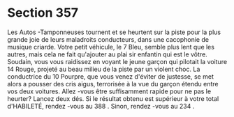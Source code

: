 # Section 357

Les Autos -Tamponneuses tournent et se heurtent sur la piste pour la plus grande joie de
leurs maladroits conducteurs, dans une cacophonie de musique criarde. Votre petit
véhicule, le 7 Bleu, semble plus lent que les autres, mais cela ne fait qu'ajouter au plai sir
enfantin qui est le vôtre. Soudain, vous vous raidissez en voyant le jeune garçon qui
pilotait la voiture 14 Rouge, projeté au beau milieu de la piste par un violent choc. La
conductrice du 10 Pourpre, que vous venez d'éviter de justesse, se met alors a pousser des
cris aigus, terrorisée à la vue du garçon étendu entre vos deux voitures. Allez -vous être
suffisamment rapide pour ne pas le heurter? Lancez deux dés. Si le résultat obtenu est
supérieur à votre total d'HABILETÉ, rendez -vous au  388 . Sinon, rendez -vous au  234 .